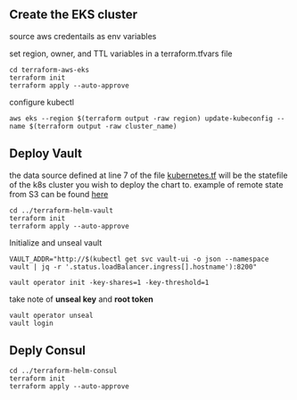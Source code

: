 ## Create the EKS cluster
source aws credentails as env variables

set region, owner, and TTL variables in a terraform.tfvars file

    cd terraform-aws-eks
    terraform init
    terraform apply --auto-approve

configure kubectl

    aws eks --region $(terraform output -raw region) update-kubeconfig --name $(terraform output -raw cluster_name)

## Deploy Vault

the data source defined at line 7 of the file [kubernetes.tf](terraform-helm-vault/kubernetes.tf) will be the statefile of the k8s cluster you wish to deploy the chart to. example of remote state from S3 can be found [here](terraform-helm-vault/remote_state.example)

    cd ../terraform-helm-vault
    terraform init
    terraform apply --auto-approve

Initialize and unseal vault

    VAULT_ADDR="http://$(kubectl get svc vault-ui -o json --namespace vault | jq -r '.status.loadBalancer.ingress[].hostname'):8200"
    
    vault operator init -key-shares=1 -key-threshold=1

take note of **unseal key** and **root token**

    vault operator unseal
    vault login

## Deply Consul

    cd ../terraform-helm-consul
    terraform init
    terraform apply --auto-approve



